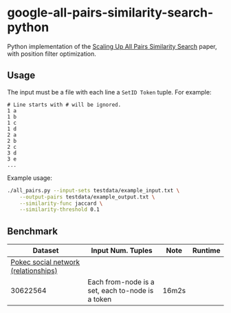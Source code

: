 # google-all-pairs-similarity-search-python

Python implementation of the 
[Scaling Up All Pairs Similarity Search](https://static.googleusercontent.com/media/research.google.com/en//pubs/archive/32781.pdf)
paper, with position filter optimization.

## Usage

The input must be a file with each line a `SetID Token` tuple. For example:
```
# Line starts with # will be ignored.
1 a
1 b
1 c
1 d
2 a
2 b
2 c
3 d
3 e
...
```

Example usage:
```bash
./all_pairs.py --input-sets testdata/example_input.txt \
    --output-pairs testdata/example_output.txt \
    --similarity-func jaccard \
    --similarity-threshold 0.1
```

## Benchmark

| Dataset              | Input Num. Tuples | Note | Runtime |
|----------------------|------------|------|---------|
| [Pokec social network (relationships)](https://snap.stanford.edu/data/soc-Pokec.html) 
| 30622564 | Each from-node is a set, each to-node is a token | 16m2s |
